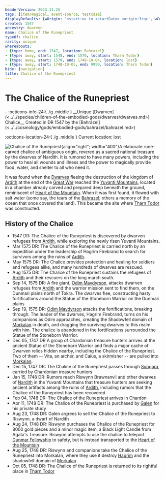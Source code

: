 ```yaml
---
headerVersion: 2023.11.25
tags: [item/magical, event-source, testcase]
displayDefaults: {wOrigin: '<start:u> in <startDate> <origin:3rq>', wCurrent: 'Current location: <current:3r>', dCurrent: ''}
created: 1547
ancestry: dwarven
name: Chalice of the Runepriest
typeOf: chalice
rarity: unique
whereabouts:
- {type: home, end: 1547, location: Bahrazel}
- {type: away, start: 1548, end: 1570, location: Tharn Todor}
- {type: away, start: 1570, end: 1748-10-04, location: lost}
- {type: away, start: 1748-10-05, end: 9999, location: Tharn Todor}
hide: [navigation]
title: Chalice of the Runepriest
---
```

# The Chalice of the Runepriest
<div class="grid cards ext-narrow-margin ext-one-column" markdown>
- :octicons-info-24:{ .lg .middle } __Unique [Dwarven](<../../species/children-of-the-embodied-gods/dwarves/dwarves.md>) Chalice__  
   Created in DR 1547 by the [Bahrâzel](<../../cosmology/gods/embodied-gods/bahrazel/bahrazel.md>)  
</div>

:octicons-location-24:{ .lg .middle } Current location: lost


![Chalice of the Runepriest](../../assets/chalice-of-the-runepriest.png){align="right"; width="400"}A elaborate rune-carved chalice of ambiguous origin, revered as a sacred national treasure by the dwarves of Nardith. It is rumored to have many powers, including the power to heal all wounds and illness and the power to magically provide food, water, and shelter to all who need it. 

It was found when the [Dwarves](<../../species/children-of-the-embodied-gods/dwarves/dwarves.md>) fleeing the destruction of the kingdom of [Ardith](<../../gazetteer/sentinel-range/dwarven-kingdoms/ardith.md>) at the end of the [Great War](<../../events/1500s/great-war.md>) reached the [Yuvanti Mountains](<../../gazetteer/greater-dunmar/yuvanti-mountains.md>), located in a chamber already carved and prepared deep beneath the ground, reminiscent of [Heart of the Mountain](<../../cosmology/multiverse/spiritual-realms/divine-realms/heart-of-the-mountain.md>). When it was first found, it flowed with salt water (some say, the tears of the [Bahrazel](<../../cosmology/gods/embodied-gods/bahrazel/bahrazel.md>); others a memory of the ocean that once covered the land). This became the site where [Tharn Todor](<../../gazetteer/greater-dunmar/realms/nardith/tharn-todor.md>) was constructed. 

## History of the Chalice
- 1547 DR: The Chalice of the Runepriest is discovered by dwarven refugees from [Ardith](<../../gazetteer/sentinel-range/dwarven-kingdoms/ardith.md>), while exploring the newly risen Yuvanti Mountains. 
- Mar 1575 DR: The Chalice of the Runepriest is carried north by an expedition under the leadership of Hagrim Firebrand to search for survivors among the ruins of [Ardith](<../../gazetteer/sentinel-range/dwarven-kingdoms/ardith.md>). 
- May 1575 DR: The Chalice provides protection and healing for soldiers and refugees alike, and many hundreds of dwarves are rescued. 
- Aug 1575 DR: The Chalice of the Runepriest sustains the refugees of [Ardith](<../../gazetteer/sentinel-range/dwarven-kingdoms/ardith.md>) and their rescuers on the long march south.
- Sep 14, 1575 DR: A fire giant, [Odim Mavdyrson](<../../people/historical-figures/odim-mavdyrson.md>), attacks dwarven refugees from [Ardith](<../../gazetteer/sentinel-range/dwarven-kingdoms/ardith.md>) and the warrior mission sent to find them, on the Dunmari plains north of Tokra. The dwarves flee, constructing hasty fortifications around the Statue of the Stoneborn Warrior on the Dunmari plains
- Sep 19, 1575 DR: [Odim Mavdyrson](<../../people/historical-figures/odim-mavdyrson.md>) attacks the fortifications, breaking through. The leader of the dwarves, Hagrim Firebrand, turns on his companions as Odim approaches, creating the Shadowfell domain of [Morkalan](<../../cosmology/multiverse/echo-realms/shadowfolds/morkalan.md>) in death, and dragging the surviving dwarves to this realm with him. The chalice is abandoned in the fortifications surrounded the Statue of the Stoneborn Warrior. 
- Dec 05, 1747 DR A group of Chardonian treasure hunters arrives at the ancient Statue of the Stoneborn Warrior and finds a major cache of Dwarven relics hidden nearby, including the Chalice of the Runepriest. Two of them -- Vita, an archer, and Caius, a skirmisher -- are pulled into [Morkalan](<../../cosmology/multiverse/echo-realms/shadowfolds/morkalan.md>).
- Dec 15, 1747 DR: The Chalice of the Runepriest passes through [Songara](<../../gazetteer/greater-dunmar/realms/dunmar/central-dunmar/songara.md>), carried by Chardonian treasure hunters 
- Jan 15, 1748 DR: Rumors reach Riswynn Brawnanvil and other dwarves of [Nardith](<../../gazetteer/greater-dunmar/realms/nardith/nardith.md>) in the Yuvanti Mountains that treasure hunters are seeking ancient artifacts among the ruins of [Ardith](<../../gazetteer/sentinel-range/dwarven-kingdoms/ardith.md>), including rumors that the Chalice of the Runepriest has been recovered.
- Feb 04, 1748 DR: The Chalice of the Runepriest arrives in Chardon
- Apr 11, 1748 DR: The Chalice of the Runepriest is purchased by [Galen](<../../people/chardonians/galen.md>) for his private study
- Aug 23, 1748 DR: Galen argrees to sell the Chalice of the Runepriest to Riswynn, a dwarf of Nardith
- Aug 24, 1748 DR: Riswynn purchases the Chalice of the Runepriest for 8000 gold pieces and a minor magic item, a Black Light Candle from Agata's Treasure. Riswynn attempts to use the chalice to teleport [Dunmar Fellowship](<../../people/pcs/dunmar-fellowship/dunmar-fellowship.md>) to safety, but is instead transported to the [Heart of the Mountain](<../../cosmology/multiverse/spiritual-realms/divine-realms/heart-of-the-mountain.md>)
- Aug 25, 1748 DR: Riswynn and companions take the Chalice of the Runepriest into Morkalan, where they use it destroy [Hagrim](<../../people/dwarves/hagrim.md>) and the shadowfell domain of [Morkalan](<../../cosmology/multiverse/echo-realms/shadowfolds/morkalan.md>)
- Oct 05, 1748 DR: The Chalice of the Runepriest is returned to its rightful place in [Tharn Todor](<../../gazetteer/greater-dunmar/realms/nardith/tharn-todor.md>)
